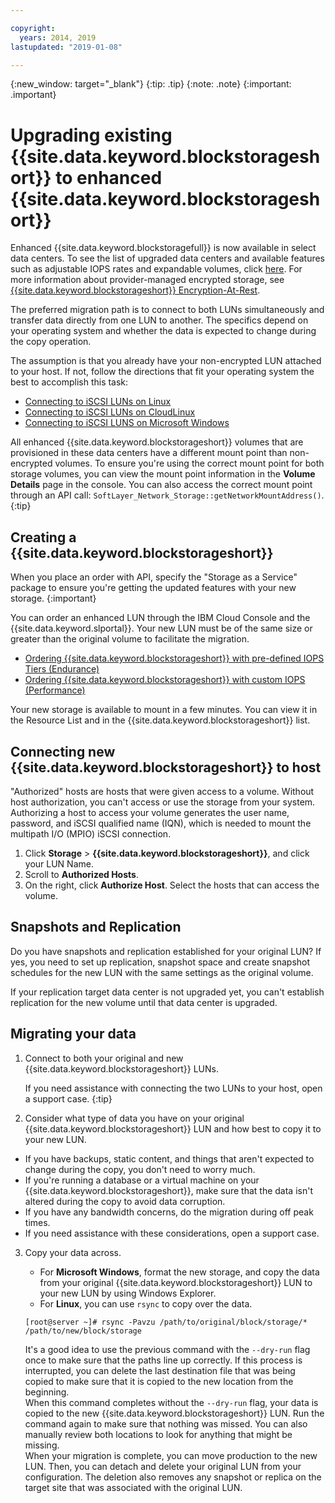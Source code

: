 ```yaml
---

copyright:
  years: 2014, 2019
lastupdated: "2019-01-08"

---
```

{:new_window: target="_blank"}
{:tip: .tip}
{:note: .note}
{:important: .important}

# Upgrading existing {{site.data.keyword.blockstorageshort}} to enhanced {{site.data.keyword.blockstorageshort}}

Enhanced {{site.data.keyword.blockstoragefull}} is now available in select data centers. To see the list of upgraded data centers and available features such as adjustable IOPS rates and expandable volumes, click [here](new-ibm-block-and-file-storage-location-and-features.html). For more information about provider-managed encrypted storage, see [{{site.data.keyword.blockstorageshort}} Encryption-At-Rest](block-file-storage-encryption-rest.html).

The preferred migration path is to connect to both LUNs simultaneously and transfer data directly from one LUN to another. The specifics depend on your operating system and whether the data is expected to change during the copy operation.

The assumption is that you already have your non-encrypted LUN attached to your host. If not, follow the directions that fit your operating system the best to accomplish this task:

- [Connecting to iSCSI LUNs on Linux](accessing_block_storage_linux.html)
- [Connecting to iSCSI LUNs on CloudLinux](configure-iscsi-cloudlinux.html)
- [Connecting to iSCSI LUNS on Microsoft Windows](accessing-block-storage-windows.html)

All enhanced {{site.data.keyword.blockstorageshort}} volumes that are provisioned in these data centers have a different mount point than non-encrypted volumes. To ensure you're using the correct mount point for both storage volumes, you can view the mount point information in the **Volume Details** page in the console. You can also access the correct mount point through an API call: `SoftLayer_Network_Storage::getNetworkMountAddress()`.
{:tip}

## Creating a {{site.data.keyword.blockstorageshort}}

When you place an order with API, specify the "Storage as a Service" package to ensure you're getting the updated features with your new storage.
{:important}

You can order an enhanced LUN through the IBM Cloud Console and the {{site.data.keyword.slportal}}. Your new LUN must be of the same size or greater than the original volume to facilitate the migration.

- [Ordering {{site.data.keyword.blockstorageshort}} with pre-defined IOPS Tiers (Endurance)](provisioning-block_storage.html#ordering-block-storage-with-pre-defined-iops-tiers-endurance-)
- [Ordering {{site.data.keyword.blockstorageshort}} with custom IOPS (Performance)](provisioning-block_storage.html#ordering-block-storage-with-custom-iops-performance-)

Your new storage is available to mount in a few minutes. You can view it in the Resource List and in the {{site.data.keyword.blockstorageshort}} list.

## Connecting new {{site.data.keyword.blockstorageshort}} to host

"Authorized" hosts are hosts that were given access to a volume. Without host authorization, you can't access or use the storage from your system. Authorizing a host to access your volume generates the user name, password, and iSCSI qualified name (IQN), which is needed to mount the multipath I/O (MPIO) iSCSI connection.

1. Click **Storage** > **{{site.data.keyword.blockstorageshort}}**, and click your LUN Name.
2. Scroll to **Authorized Hosts**.
3. On the right, click **Authorize Host**. Select the hosts that can access the volume.


## Snapshots and Replication

Do you have snapshots and replication established for your original LUN? If yes, you need to set up replication, snapshot space and create snapshot schedules for the new LUN with the same settings as the original volume.

If your replication target data center is not upgraded yet, you can't establish replication for the new volume until that data center is upgraded.


## Migrating your data

1. Connect to both your original and new {{site.data.keyword.blockstorageshort}} LUNs.

   If you need assistance with connecting the two LUNs to your host, open a support case.
   {:tip}

2. Consider what type of data you have on your original {{site.data.keyword.blockstorageshort}} LUN and how best to copy it to your new LUN.
  - If you have backups, static content, and things that aren't expected to change during the copy, you don't need to worry much.
  - If you're running a database or a virtual machine on your {{site.data.keyword.blockstorageshort}}, make sure that the data isn't altered during the copy to avoid data corruption. 
  - If you have any bandwidth concerns, do the migration during off peak times. 
  - If you need assistance with these considerations, open a support case.

3. Copy your data across.
   - For **Microsoft Windows**, format the new storage, and copy the data from your original {{site.data.keyword.blockstorageshort}} LUN to your new LUN by using Windows Explorer.
   - For **Linux**, you can use `rsync` to copy over the data.
   ```
   [root@server ~]# rsync -Pavzu /path/to/original/block/storage/* /path/to/new/block/storage
   ```

   It's a good idea to use the previous command with the `--dry-run` flag once to make sure that the paths line up correctly. If this process is interrupted, you can delete the last destination file that was being copied to make sure that it is copied to the new location from the beginning.<br/>
   When this command completes without the `--dry-run` flag, your data is copied to the new {{site.data.keyword.blockstorageshort}} LUN. Run the command again to make sure that nothing was missed. You can also manually review both locations to look for anything that might be missing.<br/>
   When your migration is complete, you can move production to the new LUN. Then, you can detach and delete your original LUN from your configuration. The deletion also removes any snapshot or replica on the target site that was associated with the original LUN.
